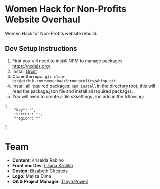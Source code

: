 # Women Hack for Non-Profits Website Overhaul
Women Hack for Non-Profits website rebuild.

## Dev Setup Instructions

1. First you will need to install NPM to manage packages https://nodejs.org/
2. Install [Grunt](http://gruntjs.com/getting-started)
3. Clone the repo: `git clone git@github.com:womenhackfornonprofits/whfnp.git`
4. Install all required packages:
	`npm install`
	in the directory root, this will read the package.json file and install all required packages.
5. You will need to create a file s3settings.json add in the following:

```
{
    "key": "",
    "secret": "",
    "region": ""

}
```

# Team

* **Content**: Kriselda Rabino
* **Front end Dev**: [Liliana Kastilio](https://www.lilianakastilio.co.uk)
* **Design:** Elizabeth Chesters
* **Logo:** Mariza Dima
* **QA & Project Manager**: [Tanya Powell](http://tanyapowell.co.uk/)
